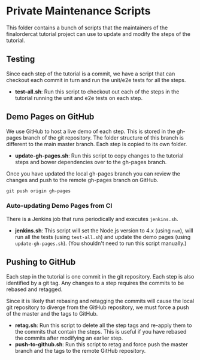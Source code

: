 # Private Maintenance Scripts

This folder contains a bunch of scripts that the maintainers of the finalordercat tutorial project
can use to update and modify the steps of the tutorial.

## Testing

Since each step of the tutorial is a commit, we have a script that can checkout each commit in turn
and run the unit/e2e tests for all the steps.

- **test-all.sh**: Run this script to checkout out each of the steps in the tutorial running the
  unit and e2e tests on each step.

## Demo Pages on GitHub

We use GitHub to host a live demo of each step. This is stored in the gh-pages branch of the git
repository. The folder structure of this branch is different to the main master branch. Each step is 
copied to its own folder.

- **update-gh-pages.sh**: Run this script to copy changes to the tutorial steps and bower 
  dependencies over to the gh-pages branch.

Once you have updated the local gh-pages branch you can review the changes and push to the remote
gh-pages branch on GitHub.

```
git push origin gh-pages
```

### Auto-updating Demo Pages from CI

There is a Jenkins job that runs periodically and executes `jenkins.sh`.

- **jenkins.sh**: This script will set the Node.js version to 4.x (using `nvm`), will run all the
  tests (using `test-all.sh`) and update the demo pages (using `update-gh-pages.sh`).
  (You shouldn't need to run this script manually.)

## Pushing to GitHub

Each step in the tutorial is one commit in the git repository. Each step is also identified by a git 
tag. Any changes to a step requires the commits to be rebased and retagged.

Since it is likely that rebasing and retagging the commits will cause the local git repository to
diverge from the GitHub repository, we must force a push of the master and the tags to GitHub.

- **retag.sh**: Run this script to delete all the step tags and re-apply them to the commits that
  contain the steps. This is useful if you have rebased the commits after modifying an earlier step.
- **push-to-github.sh**: Run this script to retag and force push the master branch and the tags to
  the remote GitHub repository.
